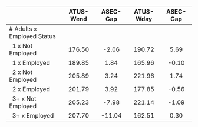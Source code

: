 
|                      |    ATUS-Wend |     ASEC-Gap |    ATUS-Wday |     ASEC-Gap |
| -------------------- | :----------: | :----------: | :----------: | :----------: |
| # Adults x Employed Status |              |              |              |              |
| &nbsp;&nbsp;1 x Not Employed |       176.50 |        -2.06 |       190.72 |         5.69 |
| &nbsp;&nbsp;1 x Employed |       189.85 |         1.84 |       165.96 |        -0.10 |
| &nbsp;&nbsp;2 x Not Employed |       205.89 |         3.24 |       221.96 |         1.74 |
| &nbsp;&nbsp;2 x Employed |       201.79 |         3.92 |       177.85 |        -0.56 |
| &nbsp;&nbsp;3+ x Not Employed |       205.23 |        -7.98 |       221.14 |        -1.09 |
| &nbsp;&nbsp;3+ x Employed |       207.70 |       -11.04 |       162.51 |         0.30 |


